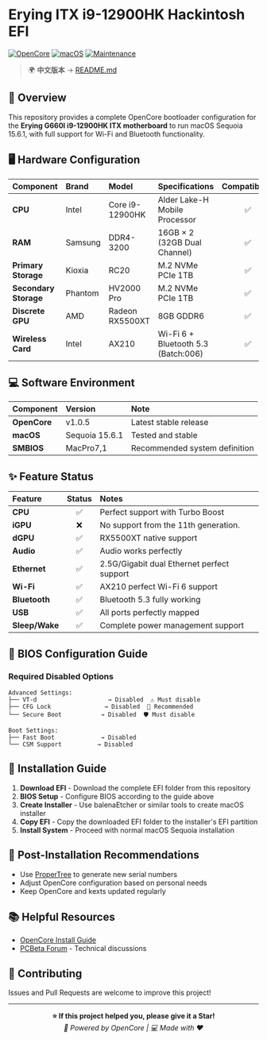 # Erying ITX i9-12900HK Hackintosh EFI

[![OpenCore](https://img.shields.io/badge/OpenCore-1.0.5-blue?logo=apple&logoColor=white)](https://github.com/acidanthera/OpenCorePkg)
[![macOS](https://img.shields.io/badge/macOS-Sequoia%2015.6.1-brightgreen?logo=apple&logoColor=white)](https://www.apple.com/macos/)
[![Maintenance](https://img.shields.io/badge/Maintained%3F-yes-green.svg)](https://GitHub.com/Naereen/StrapDown.js/graphs/commit-activity)

> 🌍 **中文版本** → [README.md](./README.md)

## 📖 Overview

This repository provides a complete OpenCore bootloader configuration for the **Erying G660I i9-12900HK ITX motherboard** to run macOS Sequoia 15.6.1, with full support for Wi-Fi and Bluetooth functionality.

## 🖥️ Hardware Configuration

| Component | Brand | Model | Specifications | Compatibility |
|:---|:---|:---|:---|:---:|
| **CPU** | Intel | Core i9-12900HK | Alder Lake-H Mobile Processor | ✅ |
| **RAM** | Samsung | DDR4-3200 | 16GB × 2 (32GB Dual Channel) | ✅ |
| **Primary Storage** | Kioxia | RC20 | M.2 NVMe PCIe 1TB | ✅ |
| **Secondary Storage** | Phantom | HV2000 Pro | M.2 NVMe PCIe 1TB | ✅ |
| **Discrete GPU** | AMD | Radeon RX5500XT | 8GB GDDR6 | ✅ |
| **Wireless Card** | Intel | AX210 | Wi-Fi 6 + Bluetooth 5.3 (Batch:006) | ✅ |

## 💻 Software Environment

| Component | Version | Note |
|:---|:---|:---|
| **OpenCore** | v1.0.5 | Latest stable release |
| **macOS** | Sequoia 15.6.1 | Tested and stable |
| **SMBIOS** | MacPro7,1 | Recommended system definition |

## ✨ Feature Status

| Feature | Status | Notes |
|:---|:---:|:---|
| **CPU** | ✅ | Perfect support with Turbo Boost |
| **iGPU** | ❌ | No support from the 11th generation. |
| **dGPU** | ✅ | RX5500XT native support |
| **Audio** | ✅ | Audio works perfectly |
| **Ethernet** | ✅ | 2.5G/Gigabit dual Ethernet perfect support |
| **Wi-Fi** | ✅ | AX210 perfect Wi-Fi 6 support |
| **Bluetooth** | ✅ | Bluetooth 5.3 fully working |
| **USB** | ✅ | All ports perfectly mapped |
| **Sleep/Wake** | ✅ | Complete power management support |

## 📝 BIOS Configuration Guide

### Required Disabled Options
```
Advanced Settings:
├── VT-d                    → Disabled  ⚠️ Must disable
├── CFG Lock               → Disabled  🔧 Recommended  
└── Secure Boot           → Disabled  🛡️ Must disable

Boot Settings:
├── Fast Boot             → Disabled
└── CSM Support          → Disabled
```

## 🚀 Installation Guide

1. **Download EFI** - Download the complete EFI folder from this repository
2. **BIOS Setup** - Configure BIOS according to the guide above
3. **Create Installer** - Use balenaEtcher or similar tools to create macOS installer
4. **Copy EFI** - Copy the downloaded EFI folder to the installer's EFI partition
5. **Install System** - Proceed with normal macOS Sequoia installation

## 🔧 Post-Installation Recommendations

- Use [ProperTree](https://github.com/corpnewt/ProperTree) to generate new serial numbers
- Adjust OpenCore configuration based on personal needs
- Keep OpenCore and kexts updated regularly

## 📚 Helpful Resources

- [OpenCore Install Guide](https://dortania.github.io/OpenCore-Install-Guide/)
- [PCBeta Forum](http://bbs.pcbeta.com/) - Technical discussions

## 🤝 Contributing

Issues and Pull Requests are welcome to improve this project!

---

<p align="center">
  <strong>⭐ If this project helped you, please give it a Star!</strong><br>
  <em>🚀 Powered by OpenCore | 💻 Made with ❤️</em>
</p>
